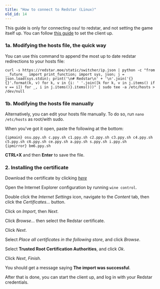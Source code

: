 ```yaml
---
title: "How to connect to Redstar (Linux)"
old_id: 14
---
```

This guide is only for connecting osu! to redstar, and not setting the game itself up. You can follow [this guide](https://gist.github.com/Francesco149/a2f796683a4e5195458f4bb171d88eb0) to set the client up.

### 1a. Modifying the hosts file, the quick way
You can use this command to append the most up to date redstar redirections to your hosts file:
```
curl -s https://redstar.moe/static/switcher/ip.json | python -c "from __future__ import print_function; import sys, json; j = json.load(sys.stdin); print('\n# Redstar\n' + '\n'.join('{} {}'.format(k, v) for k, v in {i: ' '.join([k for k, v in j.items() if v == i]) for _, i in j.items()}.items()))" | sudo tee -a /etc/hosts > /dev/null
```

### 1b. Modifying the hosts file manually
Alternatively, you can edit your hosts file manually. To do so, run `nano /etc/hosts` as root/with sudo.

When you've got it open, paste the following at the bottom:

```
{ipmain} osu.ppy.sh c.ppy.sh c1.ppy.sh c2.ppy.sh c3.ppy.sh c4.ppy.sh c5.ppy.sh c6.ppy.sh ce.ppy.sh a.ppy.sh s.ppy.sh i.ppy.sh
{ipmirror} bm6.ppy.sh
```
**CTRL+X** and then **Enter** to save the file.

### 2. Installing the certificate
Download the certificate by clicking [*here*](https://zxq.co/ripple/ripple-server-switcher/-/raw/master/RippleServerSwitcher/Resources/ripple.cer?inline=false)

Open the Internet Explorer configuration by running `wine control`.

Double click the *Internet Settings* icon, navigate to the *Content* tab, then click the *Certificates...* button.

Click on *Import*, then *Next*.

Click *Browse...* then select the Redstar certificate.

Click *Next*.

Select *Place all certificates in the following store*, and click *Browse*.

Select **Trusted Root Certification Authorities**, and click *Ok*.

Click *Next*, *Finish*.

You should get a message saying **The import was successful**.


After that is done, you can start the client up, and log in with your Redstar credentials.